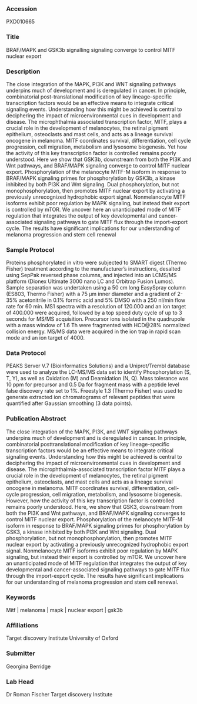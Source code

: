 ### Accession
PXD010665

### Title
BRAF/MAPK and GSK3b signalling signaling converge to control MITF nuclear export

### Description
The close integration of the MAPK, PI3K and WNT signaling pathways underpins much of development and is deregulated in cancer. In principle, combinatorial post-translational modification of key lineage–specific transcription factors would be an effective means to integrate critical signaling events. Understanding how this might be achieved is central to deciphering the impact of microenvironmental cues in development and disease. The microphthalmia associated transcription factor, MITF, plays a crucial role in the development of melanocytes, the retinal pigment epithelium, osteoclasts and mast cells, and acts as a lineage survival oncogene in melanoma. MITF coordinates survival, differentiation, cell cycle progression, cell migration, metabolism and lysosome biogenesis. Yet how the activity of this key transcription factor is controlled remains poorly understood. Here we show that GSK3b, downstream from both the PI3K and Wnt pathways, and BRAF/MAPK signaling converge to control MITF nuclear export. Phosphorylation of the melanocyte MITF-M isoform in response to BRAF/MAPK signaling primes for phosphorylation by GSK3b, a kinase inhibited by both PI3K and Wnt signaling. Dual phosphorylation, but not monophosphorylation, then promotes MITF nuclear export by activating a previously unrecognized hydrophobic export signal. Nonmelanocyte MITF isoforms exhibit poor regulation by MAPK signaling, but instead their export is controlled by mTOR. We uncover here an unanticipated mode of MITF regulation that integrates the output of key developmental and cancer-associated signaling pathways to gate MITF flux through the import-export cycle. The results have significant implications for our understanding of melanoma progression and stem cell renewal

### Sample Protocol
Proteins phosphorylated in vitro were subjected to SMART digest (Thermo Fisher) treatment according to the manufacturer’s instructions, desalted using SepPak reversed phase columns, and injected into an LCMS/MS platform (Dionex Ultimate 3000 nano LC and Orbitrap Fusion Lumos). Sample separation was undertaken using a 50 cm long EasySpray column (ES803, Thermo Fisher) with a 75 µm inner diameter and a gradient of 2- 35% acetonitrile in 0.1% formic acid and 5% DMSO with a 250 nl/min flow rate for 60 min. MS1 spectra with a resolution of 120.000 and an ion target of 400.000 were acquired, followed by a top speed duty cycle of up to 3 seconds for MS/MS acquisition. Precursor ions isolated in the quadrupole with a mass window of 1.6 Th were fragmented with HCD@28% normalized collision energy. MS/MS data were acquired in the ion trap in rapid scan mode and an ion target of 4000.

### Data Protocol
PEAKS Server V.7 (Bioinformatics Solutions) and a Uniprot/Trembl database were used to analyze the LC-MS/MS data set to identify Phosphorylation (S, T, Y), as well as Oxidation (M) and Deamidation (N, Q). Mass tolerance was 10 ppm for precursor and 0.5 Da for fragment mass with a peptide level false discovery rate set to 1%. Freestyle 1.3 (Thermo Fisher) was used to generate extracted ion chromatograms of relevant peptides that were quantified after Gaussian smoothing (3 data points).

### Publication Abstract
The close integration of the MAPK, PI3K, and WNT signaling pathways underpins much of development and is deregulated in cancer. In principle, combinatorial posttranslational modification of key lineage-specific transcription factors would be an effective means to integrate critical signaling events. Understanding how this might be achieved is central to deciphering the impact of microenvironmental cues in development and disease. The microphthalmia-associated transcription factor MITF plays a crucial role in the development of melanocytes, the retinal pigment epithelium, osteoclasts, and mast cells and acts as a lineage survival oncogene in melanoma. MITF coordinates survival, differentiation, cell-cycle progression, cell migration, metabolism, and lysosome biogenesis. However, how the activity of this key transcription factor is controlled remains poorly understood. Here, we show that GSK3, downstream from both the PI3K and Wnt pathways, and BRAF/MAPK signaling converges to control MITF nuclear export. Phosphorylation of the melanocyte MITF-M isoform in response to BRAF/MAPK signaling primes for phosphorylation by GSK3, a kinase inhibited by both PI3K and Wnt signaling. Dual phosphorylation, but not monophosphorylation, then promotes MITF nuclear export by activating a previously unrecognized hydrophobic export signal. Nonmelanocyte MITF isoforms exhibit poor regulation by MAPK signaling, but instead their export is controlled by mTOR. We uncover here an unanticipated mode of MITF regulation that integrates the output of key developmental and cancer-associated signaling pathways to gate MITF flux through the import-export cycle. The results have significant implications for our understanding of melanoma progression and stem cell renewal.

### Keywords
Mitf | melanoma | mapk | nuclear export | gsk3b

### Affiliations
Target discovery Institute
University of Oxford

### Submitter
Georgina Berridge

### Lab Head
Dr Roman Fischer
Target discovery Institute


